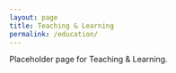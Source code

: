 ```yaml
---
layout: page
title: Teaching & Learning
permalink: /education/
---
```


Placeholder page for Teaching & Learning.


